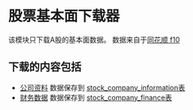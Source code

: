 # 股票基本面下载器
该模块只下载A股的基本面数据。 数据来自于[同花顺 f10](http://basic.10jqka.com.cn/000001/company.html)

## 下载的内容包括
* [公司资料](./DataSource/Company_Information.ts) 数据保存到 [stock_company_information表](./CompanyInformationType.ts)
* [财务数据](./DataSource/Company_Finance.ts) 数据保存到 [stock_company_finance表](./CompanyFinanceType.ts)


